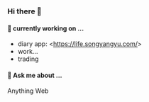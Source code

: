 ### Hi there 👋

#### 🔭 currently working on ...
- diary app: <<https://life.songyangyu.com/>>
- work...
- trading

#### 💬 Ask me about ...

Anything Web

<!--
**flyfy1/flyfy1** is a ✨ _special_ ✨ repository because its `README.md` (this file) appears on your GitHub profile.

Here are some ideas to get you started:


- 🌱 I’m currently learning ...
- 👯 I’m looking to collaborate on ...
- 🤔 I’m looking for help with ...

- 📫 How to reach me: ...
- 😄 Pronouns: ...
- ⚡ Fun fact: ...
-->
